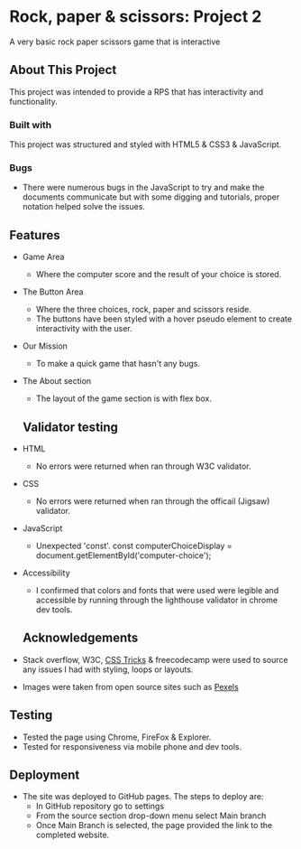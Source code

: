 # Rock, paper & scissors: Project 2

A very basic rock paper scissors game that is interactive 


## About This Project
This project was intended to provide a RPS that has interactivity and functionality.

### Built with
This project was structured and styled with HTML5 & CSS3 & JavaScript.

### Bugs
- There were numerous bugs in the JavaScript to try and make the documents communicate but with some digging and tutorials, proper notation helped solve the issues.

## Features

- Game Area
    - Where the computer score and the result of your choice is stored.

- The Button Area
    - Where the three choices, rock, paper and scissors reside. 
    - The buttons have been styled with a hover pseudo element to create interactivity with the user.

- Our Mission
    - To make a quick game that hasn't any bugs.

- The About section
    - The layout of the game section is with flex box.

    ## Validator testing

- HTML
    - No errors were returned when ran through W3C validator.

- CSS
    - No errors were returned when ran through the officail (Jigsaw) validator.

- JavaScript
    - Unexpected 'const'.
const computerChoiceDisplay = document.getElementById('computer-choice');

- Accessibility
    - I confirmed that colors and fonts that were used were legible and accessible by running through the lighthouse validator in chrome dev tools.

    ## Acknowledgements

 - Stack overflow, W3C, [CSS Tricks](https://css-tricks.com/snippets/css/a-guide-to-flexbox/#aa-flexbox-properties) & freecodecamp were used to source any issues I had with styling, loops or layouts.

 - Images were taken from open source sites such as [Pexels](https://www.pexels.com/)

 ## Testing

- Tested the page using Chrome, FireFox & Explorer.
- Tested for responsiveness via mobile phone and dev tools.

## Deployment

- The site was deployed to GitHub pages. The steps to deploy are:
    - In GitHub repository go to settings
    - From the source section drop-down menu select Main branch
    - Once Main Branch is selected, the page provided the link to the completed website.
